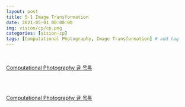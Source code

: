 ```yaml
---
layout: post
title: 5-1 Image Transformation
date: 2021-05-01 00:00:00
img: vision/cp/cp.png
categories: [vision-cp] 
tags: [Computational Photography, Image Transformation] # add tag
---
```


<br>

[Computational Photography 글 목록](https://gaussian37.github.io/vision-cp-table/)

<br>




<br>

[Computational Photography 글 목록](https://gaussian37.github.io/vision-cp-table/)

<br>



